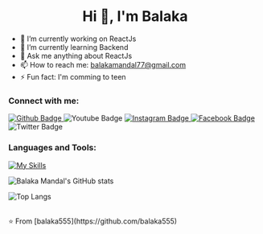  <h1 align="center">Hi 👋, I'm Balaka</h1>

- 🔭 I’m currently working on ReactJs
- 🌱 I’m currently learning Backend
- 💬 Ask me anything about ReactJs
- 📫 How to reach me: balakamandal77@gmail.com
- ⚡ Fun fact: I'm comming to teen
  
### Connect with me:
<div id="badges">
  <a href="https://github.com/balaka555">
    <img src="https://img.shields.io/badge/Github-white?style=for-the-badge&logo=Github&logoColor=black" alt="Github Badge"/>
  </a>
  <a>
    <img src="https://img.shields.io/badge/YouTube-red?style=for-the-badge&logo=youtube&logoColor=white" alt="Youtube Badge"/>
  </a>
   <a href="https://www.instagram.com/balaka555">
    <img src="https://img.shields.io/badge/Instagram-purple?style=for-the-badge&logo=instagram&logoColor=white" alt="Instagram Badge"/>
  </a>
   <a href="https://fb.com/balakamandal">
    <img src="https://img.shields.io/badge/Facebook-blue?style=for-the-badge&logo=facebook&logoColor=white" alt="Facebook Badge"/>
  </a>
   <a >
    <img src="https://img.shields.io/badge/Twitter-blue?style=for-the-badge&logo=twitter&logoColor=white" alt="Twitter Badge"/>
  </a>
</div>

### Languages and Tools:
[![My Skills](https://skillicons.dev/icons?i=azure,python,c++,firebase,github,git,reactjsxd&perline=5)](https://skillicons.dev)

![Balaka Mandal's GitHub stats](https://github-readme-stats.vercel.app/api?username=balaka555&show_icons=true&theme=dark)

![Top Langs](https://github-readme-stats.vercel.app/api/top-langs/?username=balaka555&theme=dark)


<br>
⭐️ From [balaka555](https://github.com/balaka555)

